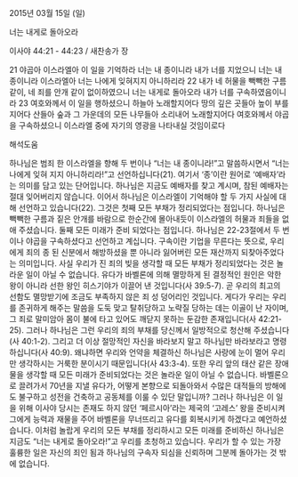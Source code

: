 2015년 03월 15일 (일)

너는 내게로 돌아오라



이사야 44:21 - 44:23 / 새찬송가  장


21 야곱아 이스라엘아 이 일을 기억하라 너는 내 종이니라 내가 너를 지었으니 너는 내 종이니라 이스라엘아 너는 나에게 잊혀지지 아니하리라 22 내가 네 허물을 빽빽한 구름 같이, 네 죄를 안개 같이 없이하였으니 너는 내게로  돌아오라 내가 너를 구속하였음이니라 23 여호와께서 이 일을 행하셨으니 하늘아 노래할지어다 땅의 깊은 곳들아 높이 부를지어다 산들아 숲과 그 가운데의 모든 나무들아 소리내어 노래할지어다 여호와께서 야곱을 구속하셨으니 이스라엘 중에 자기의 영광을 나타내실 것임이로다

해석도움





하나님은 범죄 한 이스라엘을 향해 두 번이나 “너는 내 종이니라!”고 말씀하시면서 “너는 나에게 잊혀 지지 아니하리라!”고 선언하십니다(21). 여기서 ‘종’이란 원어로 ‘예배자’라는 의미를 담고 있는 단어입니다. 하나님은 지금도 예배자를 찾고 계시며, 참된 예배자는 절대 잊어버리지 않습니다. 이어서 하나님은 이스라엘이 기억해야 할 두 가지 사실에 대해 선언하고 있습니다(22). 그것은 첫째 모든 부채가 정리되었다는 점입니다. 하나님은 빽빽한 구름과 짙은 안개를 바람으로 한순간에 몰아내듯이 이스라엘의 허물과 죄들을 없애 주셨습니다. 둘째 모든 미래가 준비 되었다는 점입니다. 하나님은 22-23절에서 두 번이나 야곱을 구속하셨다고 선언하고 계십니다. 구속이란 기업을 무른다는 뜻으로, 우리에게 죄의 종 된 신분에서 해방하셨을 뿐 아니라 잃어버린 모든 재산까지 되찾아주었다는 의미입니다. 
사실 우리가 진 죄의 빚을 생각할 때 모든 부채가 정리되었다는 것은 놀라운 일이 아닐 수 없습니다. 유다가 바벨론에 의해 멸망하게 된 결정적인 원인은 악한 왕이 아니라 선한 왕인 히스기야가 이끌어 낸 것입니다(사 39:5-7). 곧 우리의 최고의 선함도 멸망받기에 조금도 부족하지 않은 죄 성 덩어리인 것입니다. 게다가 우리는 우리를 존귀하게 해주는 말씀을 도둑 맞고 탈취당하고 노략질 당하는 데는 이골이 난 자이며, 그 죄로 말미암아 몸이 불에 타고 있어도 깨닫지 못하는 둔감한 존재입니다(사 42:21-25). 그러나 하나님은 그런 우리의 죄의 부채를 당신께서 일방적으로 청산해 주셨습니다(사 40:1-2). 그리고 더 이상 절망적인 자신을 바라보지 말고 하나님만 바라보라고 명령하십니다(사 40:9). 왜냐하면 우리와 언약을 체결하신 하나님은 사랑에 눈이 멀어 우리만 생각하시는 거룩한 분이시기 때문입니다(사 43:3-4). 
또한 우리 앞의 태산 같은 장애물을 생각할 때 모든 미래가 준비되었다는 것은 놀라운 일이 아닐 수 없습니다. 바벨론으로 끌려가서 70년을 지낼 유다가, 어떻게 본향으로 되돌아와서 수많은 대적들의 방해에도 불구하고 성전을 건축하고 공동체를 이룰 수 있단 말입니까? 그러나 하나님은 이 일을 위해 이사야 당시는 존재도 하지 않던 ‘페르시아’라는 제국의 ‘고레스’ 왕을 준비시켜 그에게 능력과 재물을 주어 바벨론을 무너뜨리고 유다를 회복시키게 하겠다고 예언하셨습니다. 이처럼 놀랍게 우리의 모든 부채를 정리하시고 모든 미래를 준비하신 하나님은 지금도  “너는 내게로 돌아오라!”고 우리를 초청하고 있습니다.  우리가 할 수 있는 가장 훌륭한 일은 자신의 죄인 됨과 하나님의 구속자 되심을 신뢰하며 그분께 돌아가는 것 밖에 없습니다.